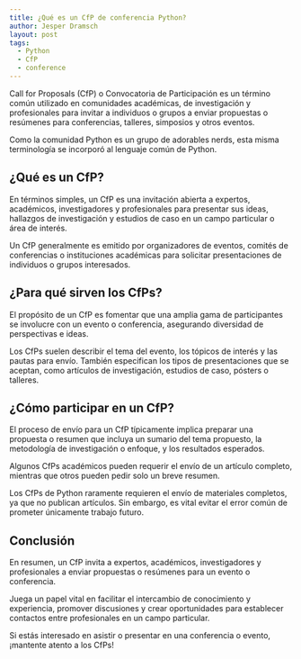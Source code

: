 ```yaml
---
title: ¿Qué es un CfP de conferencia Python?
author: Jesper Dramsch
layout: post
tags:
  - Python
  - CfP
  - conference
---
```


Call for Proposals (CfP) o Convocatoria de Participación es un término común utilizado en comunidades académicas, de investigación y profesionales para invitar a individuos o grupos a enviar propuestas o resúmenes para conferencias, talleres, simposios y otros eventos.

Como la comunidad Python es un grupo de adorables nerds, esta misma terminología se incorporó al lenguaje común de Python.

## ¿Qué es un CfP?

En términos simples, un CfP es una invitación abierta a expertos, académicos, investigadores y profesionales para presentar sus ideas, hallazgos de investigación y estudios de caso en un campo particular o área de interés.

Un CfP generalmente es emitido por organizadores de eventos, comités de conferencias o instituciones académicas para solicitar presentaciones de individuos o grupos interesados.

## ¿Para qué sirven los CfPs?

El propósito de un CfP es fomentar que una amplia gama de participantes se involucre con un evento o conferencia, asegurando diversidad de perspectivas e ideas.

Los CfPs suelen describir el tema del evento, los tópicos de interés y las pautas para envío. También especifican los tipos de presentaciones que se aceptan, como artículos de investigación, estudios de caso, pósters o talleres.

## ¿Cómo participar en un CfP?

El proceso de envío para un CfP típicamente implica preparar una propuesta o resumen que incluya un sumario del tema propuesto, la metodología de investigación o enfoque, y los resultados esperados.

Algunos CfPs académicos pueden requerir el envío de un artículo completo, mientras que otros pueden pedir solo un breve resumen.

Los CfPs de Python raramente requieren el envío de materiales completos, ya que no publican artículos. Sin embargo, es vital evitar el error común de prometer únicamente trabajo futuro.

## Conclusión

En resumen, un CfP invita a expertos, académicos, investigadores y profesionales a enviar propuestas o resúmenes para un evento o conferencia.

Juega un papel vital en facilitar el intercambio de conocimiento y experiencia, promover discusiones y crear oportunidades para establecer contactos entre profesionales en un campo particular.

Si estás interesado en asistir o presentar en una conferencia o evento, ¡mantente atento a los CfPs!
